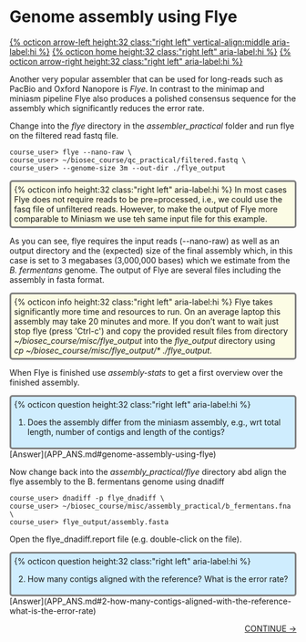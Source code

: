 # Genome assembly using Flye

[{% octicon arrow-left height:32 class:"right left" vertical-align:middle aria-label:hi %}](ASS_M.md) [{% octicon home height:32 class:"right left" aria-label:hi %}](index.md) [{% octicon arrow-right height:32 class:"right left" aria-label:hi %}](ASS_ERR.md)

Another very popular assembler that can be used for long-reads such as PacBio and Oxford Nanopore is *Flye*. In contrast to the minimap and miniasm pipeline Flye also produces a polished consensus sequence for the assembly which significantly reduces the error rate.

Change into the *flye* directory in the *assembler_practical* folder and run flye on the filtered read fastq file. 

    course_user> flye --nano-raw \
    course_user> ~/biosec_course/qc_practical/filtered.fastq \
    course_user> --genome-size 3m --out-dir ./flye_output

<div style="background-color:#fcfce5;border-radius:5px;border-style:solid;border-color:gray;padding:5px">
  {% octicon info height:32 class:"right left" aria-label:hi %}
  In most cases Flye does not require reads to be pre=processed, i.e., we could use the fasq file of unfiltered reads. However, to make the output of Flye more comparable to Miniasm we use teh same input file for this example.
</div>

As you can see, flye requires the input reads (--nano-raw) as well as an output directory and the (expected) size of the final assembly which, in this case is set to 3 megabases (3,000,000 bases) which we estimate from the *B. fermentans* genome. The output of Flye are several files including the assembly in fasta format.

<div style="background-color:#fcfce5;border-radius:5px;border-style:solid;border-color:gray;padding:5px">
  {% octicon info height:32 class:"right left" aria-label:hi %} 
  Flye takes significantly more time and resources to run. On an average laptop this assembly may take 20 minutes and more. If you don’t want to wait just stop flye (press 'Ctrl-c') and copy the provided result files from directory <i>~/biosec_course/misc/flye_output</i> into the <i>flye_output</i> directory using <br><i>cp ~/biosec_course/misc/flye_output/* ./flye_output</i>.
</div>

When Flye is finished use *assembly-stats*  to get a first overview over the finished assembly.

<div style="background-color:#cfedfe;border-radius:5px;border-style:solid;border-color:gray;padding:5px">
  {% octicon question height:32 class:"right left" aria-label:hi %} 
  <ol>
    <li>Does the assembly differ from the miniasm assembly, e.g., wrt total length, number of contigs and length of the contigs?</li>
  </ol>
 </div>
[Answer](APP_ANS.md#genome-assembly-using-flye)
 
Now change back into the *assembly_practical/flye* directory abd align the flye assembly to the B. fermentans genome using dnadiff
 
    course_user> dnadiff -p flye_dnadiff \
    course_user> ~/biosec_course/misc/assembly_practical/b_fermentans.fna \
    course_user> flye_output/assembly.fasta

Open the flye_dnadiff.report file (e.g. double-click on the file). 

<div style="background-color:#cfedfe;border-radius:5px;border-style:solid;border-color:gray;padding:5px">
  {% octicon question height:32 class:"right left" aria-label:hi %} 
  <ol start="2">
    <li>How many contigs aligned with the reference? What is the error rate?</li>
  </ol>
</div>
[Answer](APP_ANS.md#2-how-many-contigs-aligned-with-the-reference-what-is-the-error-rate) 

<p align="right"><a href="https://bluemountainsanalytics.github.io/bma_ont_biosec_2022/ASS_ERR.html">CONTINUE -></a>
</p>
